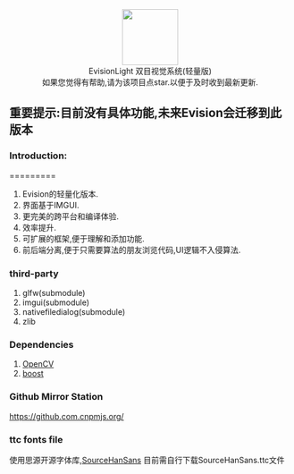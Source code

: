 <div align=center><img width="100" height="100" src="./doc/Evision.ico"/></div>

<div align=center>EvisionLight 双目视觉系统(轻量版)</div>
<div align=center></div>
<div align=center>如果您觉得有帮助,请为该项目点star.以便于及时收到最新更新.</div>

## 重要提示:目前没有具体功能,未来Evision会迁移到此版本

### Introduction:
=========
1. Evision的轻量化版本.<br>
2. 界面基于IMGUI.<br>
3. 更完美的跨平台和编译体验.<br>
4. 效率提升.<br>
5. 可扩展的框架,便于理解和添加功能.<br>
6. 前后端分离,便于只需要算法的朋友浏览代码,UI逻辑不入侵算法.<br>

### third-party
1. glfw(submodule)
2. imgui(submodule)
3. nativefiledialog(submodule)
4. zlib

### Dependencies
1. [OpenCV](https://github.com/opencv/opencv)
2. [boost](https://sourceforge.net/projects/boost/files/boost-binaries/)

### Github Mirror Station
https://github.com.cnpmjs.org/

### ttc fonts file
使用思源开源字体库,[SourceHanSans](https://github.com/adobe-fonts/source-han-sans/)
目前需自行下载SourceHanSans.ttc文件
